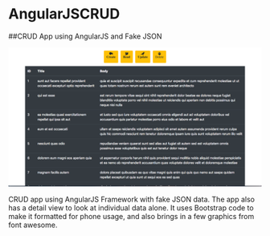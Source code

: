 # AngularJSCRUD

##CRUD App using AngularJS and Fake JSON

![screenshot](image/AngularJS.png)

<p>CRUD app using AngularJS Framework with fake JSON data.  The app also has a detail view to look at individual data alone.  It uses Bootstrap code to make it formatted for phone usage, and also brings in a few graphics from font awesome.</p>